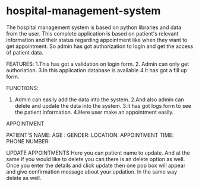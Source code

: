 # hospital-management-system
The hospital management system is based on python libraries and data from the user. This complete application is based on patient's relevant information and their status regarding appointment like when they want to get appointment. So admin has got authorization to login and get the access of patient data.




FEATURES:
1.This has got a validation on login form.
2. Admin can only get authoriation.
3.In this application database is available
4.It has got a fill up form.



FUNCTIONS:
1. Admin can easily add the data into the system.
2.And also admin can delete and update the data into the system.
3.it has got logs form to see the patient information.
4.Here user make an appointment easily.


APPOINTMENT

PATIENT'S NAME:
AGE : 
GENDER:
LOCATION:
APPOINTMENT TIME:
PHONE NUMBER:


UPDATE APPOINTMENTS
Here you can patient name to update.
And at the same if you would like to delete you can there is an delete option as well.
Once you enter the details and click update then one pop box will appear and give confirmation message about your updation.
In the same way delete as well.

